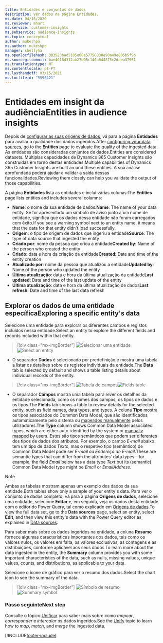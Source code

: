 ```yaml
---
title: Entidades e conjuntos de dados
description: Ver dados na página Entidades.
ms.date: 04/16/2020
ms.reviewer: mhart
ms.service: customer-insights
ms.subservice: audience-insights
ms.topic: conceptual
author: mukeshpo
ms.author: mukeshpo
manager: shellyha
ms.openlocfilehash: 383523bad5105e08e57758838e90a49e805b5f9b
ms.sourcegitcommit: bae40184312ab27b95c140a044875c2daea37951
ms.translationtype: HT
ms.contentlocale: pt-PT
ms.lasthandoff: 03/15/2021
ms.locfileid: "5596421"
---
```

# <a name="entities-in-audience-insights"></a><span data-ttu-id="07ebb-103">Entidades em insight da audiência</span><span class="sxs-lookup"><span data-stu-id="07ebb-103">Entities in audience insights</span></span>

<span data-ttu-id="07ebb-104">Depois de [configurar as suas origens de dados](data-sources.md), vá para a página **Entidades** para avaliar a qualidade dos dados ingeridos.</span><span class="sxs-lookup"><span data-stu-id="07ebb-104">After [configuring your data sources](data-sources.md), go to the **Entities** page to evaluate the quality of the ingested data.</span></span> <span data-ttu-id="07ebb-105">As entidades são consideradas conjuntos de dados.</span><span class="sxs-lookup"><span data-stu-id="07ebb-105">Entities are considered datasets.</span></span> <span data-ttu-id="07ebb-106">Múltiplas capacidades de Dynamics 365 Customer Insights são construídas em torno destas entidades.</span><span class="sxs-lookup"><span data-stu-id="07ebb-106">Multiple capabilities of Dynamics 365 Customer Insights are built around these entities.</span></span> <span data-ttu-id="07ebb-107">A sua análise aprofundada poderá ajudar a validar a saída dessas funcionalidades.</span><span class="sxs-lookup"><span data-stu-id="07ebb-107">Reviewing them closely can help you validate the output of those capabilities.</span></span>

<span data-ttu-id="07ebb-108">A página **Entidades** lista as entidades e inclui várias colunas:</span><span class="sxs-lookup"><span data-stu-id="07ebb-108">The **Entities** page lists entities and includes several columns:</span></span>

- <span data-ttu-id="07ebb-109">**Nome**: o nome da sua entidade de dados.</span><span class="sxs-lookup"><span data-stu-id="07ebb-109">**Name**: The name of your data entity.</span></span> <span data-ttu-id="07ebb-110">Se for apresentado um símbolo de aviso junto a um nome de entidade, significa que os dados dessa entidade não foram carregados com êxito.</span><span class="sxs-lookup"><span data-stu-id="07ebb-110">If you see a warning symbol next to an entity name, it means that the data for that entity didn't load successfully.</span></span>
- <span data-ttu-id="07ebb-111">**Origem**: o tipo de origem de dados que ingeriu a entidade</span><span class="sxs-lookup"><span data-stu-id="07ebb-111">**Source**: The type of data source that ingested the entity</span></span>
- <span data-ttu-id="07ebb-112">**Criado por**: nome da pessoa que criou a entidade</span><span class="sxs-lookup"><span data-stu-id="07ebb-112">**Created by**: Name of the person who created the entity</span></span>
- <span data-ttu-id="07ebb-113">**Criado**: data e hora da criação da entidade</span><span class="sxs-lookup"><span data-stu-id="07ebb-113">**Created**: Date and time of the entity creation</span></span>
- <span data-ttu-id="07ebb-114">**Atualizado por**: nome da pessoa que atualizou a entidade</span><span class="sxs-lookup"><span data-stu-id="07ebb-114">**Updated by**: Name of the person who updated the entity</span></span>
- <span data-ttu-id="07ebb-115">**Última atualização**: data e hora da última atualização da entidade</span><span class="sxs-lookup"><span data-stu-id="07ebb-115">**Last updated**: Date and time of the last update of the entity</span></span>
- <span data-ttu-id="07ebb-116">**Última atualização**: data e hora da última atualização de dados</span><span class="sxs-lookup"><span data-stu-id="07ebb-116">**Last refresh**: Date and time of the last data refresh</span></span>

## <a name="exploring-a-specific-entitys-data"></a><span data-ttu-id="07ebb-117">Explorar os dados de uma entidade específica</span><span class="sxs-lookup"><span data-stu-id="07ebb-117">Exploring a specific entity's data</span></span>

<span data-ttu-id="07ebb-118">Selecione uma entidade para explorar os diferentes campos e registos incluídos nessa entidade.</span><span class="sxs-lookup"><span data-stu-id="07ebb-118">Select an entity to explore the different fields and records included within that entity.</span></span>

> [!div class="mx-imgBorder"]
> <span data-ttu-id="07ebb-119">![Selecionar uma entidade](media/data-manager-entities-data.png "Selecionar uma entidade")</span><span class="sxs-lookup"><span data-stu-id="07ebb-119">![Select an entity](media/data-manager-entities-data.png "Select an entity")</span></span>

- <span data-ttu-id="07ebb-120">O separador **Dados** é selecionado por predefinição e mostra uma tabela a listar os detalhes sobre os registos individuais da entidade.</span><span class="sxs-lookup"><span data-stu-id="07ebb-120">The **Data** tab is selected by default and shows a table listing details about individual records of the entity.</span></span>

> [!div class="mx-imgBorder"]
> <span data-ttu-id="07ebb-121">![Tabela de campos](media/data-manager-entities-fields.PNG "Tabela de campos")</span><span class="sxs-lookup"><span data-stu-id="07ebb-121">![Fields table](media/data-manager-entities-fields.PNG "Fields table")</span></span>

- <span data-ttu-id="07ebb-122">O separador **Campos** mostra uma tabela para rever os detalhes da entidade selecionada, como os nomes dos campos, os tipos de dados e os tipos.</span><span class="sxs-lookup"><span data-stu-id="07ebb-122">The **Fields** tab shows a table to review details for the selected entity, such as field names, data types, and types.</span></span> <span data-ttu-id="07ebb-123">A coluna **Tipo** mostra os tipos associados do Common Data Model, que são identificados automaticamente pelo sistema ou [mapeados manualmente](map-entities.md) pelos utilizadores.</span><span class="sxs-lookup"><span data-stu-id="07ebb-123">The **Type** column shows Common Data Model associated types, which are either auto-identified by the system or [manually mapped](map-entities.md) by users.</span></span> <span data-ttu-id="07ebb-124">Estes são tipos semânticos que podem ser diferentes dos tipos de dados dos atributos. Por exemplo, o campo *E-mail* abaixo tem um tipo de dados *Texto*, mas o respetivo tipo (semântico) de Common Data Model pode ser *E-mail* ou *Endereço de E-mail*.</span><span class="sxs-lookup"><span data-stu-id="07ebb-124">These are semantic types that can differ from the attributes' data types—for example, the field *Email* below has a data type *Text* but its (semantic) Common Data Model type might be *Email* or *EmailAddress*.</span></span>

> [!NOTE]
> <span data-ttu-id="07ebb-125">Ambas as tabelas mostram apenas um exemplo dos dados da sua entidade.</span><span class="sxs-lookup"><span data-stu-id="07ebb-125">Both tables show only a sample of your entity's data.</span></span> <span data-ttu-id="07ebb-126">Para ver o conjunto de dados completo, vá para a página **Origens de dados**, selecione uma entidade, selecione **Editar** e, em seguida, veja os dados desta entidade com o editor do Power Query, tal como explicado em [Origens de dados](data-sources.md).</span><span class="sxs-lookup"><span data-stu-id="07ebb-126">To view the full data set, go to the **Data sources** page, select an entity, select **Edit**, and then view this entity's data with the Power Query editor as explained in [Data sources](data-sources.md).</span></span>

<span data-ttu-id="07ebb-127">Para saber mais sobre os dados ingeridos na entidade, a coluna **Resumo** fornece algumas características importantes dos dados, tais como os valores nulos, os valores em falta, os valores exclusivos, as contagens e as distribuições, conforme aplicável aos seus dados.</span><span class="sxs-lookup"><span data-stu-id="07ebb-127">To learn more about the data ingested in the entity, the **Summary** column provides you with some important characteristics of the data, such as nulls, missing values, unique values, counts, and distributions, as applicable to your data.</span></span>

<span data-ttu-id="07ebb-128">Selecione o ícone de gráfico para ver o resumo dos dados.</span><span class="sxs-lookup"><span data-stu-id="07ebb-128">Select the chart icon to see the summary of the data.</span></span>

> [!div class="mx-imgBorder"]
> <span data-ttu-id="07ebb-129">![Símbolo de resumo](media/data-manager-entities-summary.png "Tabela de resumo de dados")</span><span class="sxs-lookup"><span data-stu-id="07ebb-129">![Summary symbol](media/data-manager-entities-summary.png "Data summary table")</span></span>

### <a name="next-step"></a><span data-ttu-id="07ebb-130">Passo seguinte</span><span class="sxs-lookup"><span data-stu-id="07ebb-130">Next step</span></span>

<span data-ttu-id="07ebb-131">Consulte o tópico [Unificar](data-unification.md) para saber mais sobre como *mapear*, *corresponder* e *intercalar* os dados ingeridos.</span><span class="sxs-lookup"><span data-stu-id="07ebb-131">See the [Unify](data-unification.md) topic to learn how to *map*, *match*, and *merge* the ingested data.</span></span>


[!INCLUDE[footer-include](../includes/footer-banner.md)]